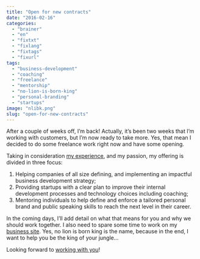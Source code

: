 ```yaml
---
title: "Open for new contracts"
date: "2016-02-16"
categories: 
  - "brainer"
  - "en"
  - "fixtxt"
  - "fixlang"
  - "fixtags"
  - "fixurl"
tags: 
  - "business-development"
  - "coaching"
  - "freelance"
  - "mentorship"
  - "no-lion-is-born-king"
  - "personal-branding"
  - "startups"
image: "nlibk.png"
slug: "open-for-new-contracts"
---
```


After a couple of weeks off, I’m back! Actually, it’s been two weeks that I’m working with customers, but I’m now ready to take more. Yes, that mean I decided to do some freelance work right now and have some opening.

Taking in consideration [my experience](https://www.linkedin.com/in/fredericharper), and my passion, my offering is divided in three focus:

1. Helping companies of all size defining, and implementing an impactful business development strategy;
2. Providing startups with a clear plan to improve their internal development processes and technology choices including coaching;
3. Mentoring individuals to help define and enforce a tailored personal brand and public speaking skills to reach the next level in their career.

In the coming days, I’ll add detail on what that means for you and why we should work together. I also need to spare some time to work on my [business site](https://nolionisbornking.com/). Yes, no lion is born king is the name, because in the end, I want to help you be the king of your jungle…

Looking forward to [working with you](mailto:fharper@oocz.net)!
